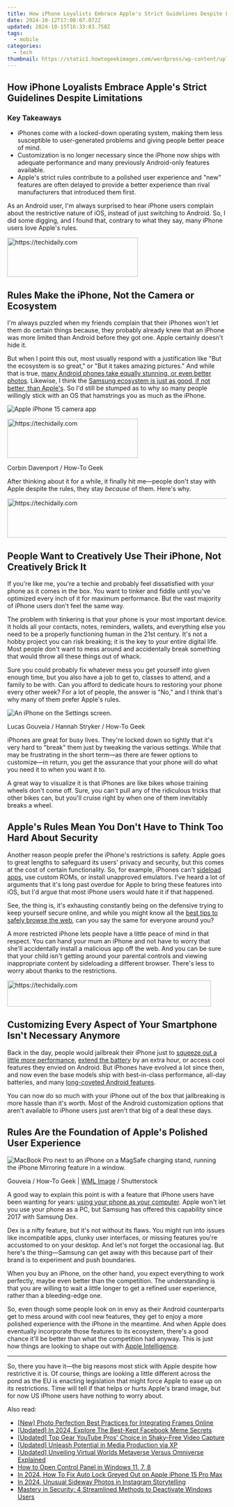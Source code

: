 ```yaml
---
title: How iPhone Loyalists Embrace Apple's Strict Guidelines Despite Limitations
date: 2024-10-12T17:00:07.072Z
updated: 2024-10-15T16:33:03.758Z
tags:
  - mobile
categories:
  - tech
thumbnail: https://static1.howtogeekimages.com/wordpress/wp-content/uploads/2024/07/iphone-15-and-apple-s-logo.jpg
---
```


## How iPhone Loyalists Embrace Apple's Strict Guidelines Despite Limitations

### Key Takeaways

* iPhones come with a locked-down operating system, making them less susceptible to user-generated problems and giving people better peace of mind.
* Customization is no longer necessary since the iPhone now ships with adequate performance and many previously Android-only features available.
* Apple's strict rules contribute to a polished user experience and "new" features are often delayed to provide a better experience than rival manufacturers that introduced them first.

 As an Android user, I'm always surprised to hear iPhone users complain about the restrictive nature of iOS, instead of just switching to Android. So, I did some digging, and I found that, contrary to what they say, many iPhone users love Apple's rules.

<!-- affiliate ads begin -->
<a href="https://malaysia-healthcare-travel-council.pxf.io/c/5597632/1557746/17382" target="_top" id="1557746">
  <img src="//a.impactradius-go.com/display-ad/17382-1557746" border="0" alt="https://techidaily.com" width="300" height="90"/>
</a>
<img height="0" width="0" src="https://malaysia-healthcare-travel-council.pxf.io/i/5597632/1557746/17382" style="position:absolute;visibility:hidden;" border="0" />
<!-- affiliate ads end -->

##  Rules Make the iPhone, Not the Camera or Ecosystem

 I'm always puzzled when my friends complain that their iPhones won't let them do certain things because, they probably already knew that an iPhone was more limited than Android before they got one. Apple certainly doesn't hide it.

 But when I point this out, most usually respond with a justification like "But the ecosystem is so great," or "But it takes amazing pictures." And while that is true, [many Android phones take equally stunning, or even better photos](https://blog-min.techidaily.com/how-to-restore-deleted-infinix-hot-30-5g-pictures-an-easy-method-explained-by-fonelab-android-recover-pictures/). Likewise, I think the [Samsung ecosystem is just as good, if not better, than Apple's](https://review-topics.techidaily.com/in-2024-does-life360-notify-when-you-log-out-on-samsung-galaxy-a15-4g-drfone-by-drfone-virtual-android/). So I'd still be stumped as to why so many people willingly stick with an OS that hamstrings you as much as the iPhone.

![Apple iPhone 15 camera app](https://static1.howtogeekimages.com/wordpress/wp-content/uploads/2023/10/apple-iphone-15-07.jpg) 

<!-- affiliate ads begin -->
<a href="https://laganoo.pxf.io/c/5597632/1484940/16446" target="_top" id="1484940">
  <img src="//a.impactradius-go.com/display-ad/16446-1484940" border="0" alt="https://techidaily.com" width="300" height="90"/>
</a>
<img height="0" width="0" src="https://laganoo.pxf.io/i/5597632/1484940/16446" style="position:absolute;visibility:hidden;" border="0" />
<!-- affiliate ads end -->

Corbin Davenport / How-To Geek

 After thinking about it for a while, it finally hit me—people don't stay with Apple despite the rules, they stay _because_ of them. Here's why.

<!-- affiliate ads begin -->
<a href="https://appsumo.8odi.net/c/5597632/2123731/7443" target="_top" id="2123731">
  <img src="//a.impactradius-go.com/display-ad/7443-2123731" border="0" alt="https://techidaily.com" width="728" height="90"/>
</a>
<img height="0" width="0" src="https://appsumo.8odi.net/i/5597632/2123731/7443" style="position:absolute;visibility:hidden;" border="0" />
<!-- affiliate ads end -->

##  People Want to Creatively Use Their iPhone, Not Creatively Brick It

 If you're like me, you're a techie and probably feel dissatisfied with your phone as it comes in the box. You want to tinker and fiddle until you've optimized every inch of it for maximum performance. But the vast majority of iPhone users don't feel the same way.

 The problem with tinkering is that your phone is your most important device. It holds all your contacts, notes, reminders, wallets, and everything else you need to be a properly functioning human in the 21st century. It's not a hobby project you can risk breaking; it is the key to your entire digital life. Most people don't want to mess around and accidentally break something that would throw all these things out of whack.

 Sure you could probably fix whatever mess you get yourself into given enough time, but you also have a job to get to, classes to attend, and a family to be with. Can you afford to dedicate hours to restoring your phone every other week? For a lot of people, the answer is "No," and I think that's why many of them prefer Apple's rules.

![An iPhone on the Settings screen.](https://static1.howtogeekimages.com/wordpress/wp-content/uploads/2024/06/i-ve-made-these-changes-to-my-iphone-settings-to-make-my-life-easier.jpg) 

Lucas Gouveia / Hannah Stryker / How-To Geek

 iPhones are great for busy lives. They're locked down so tightly that it's very hard to "break" them just by tweaking the various settings. While that may be frustrating in the short term—as there are fewer options to customize—in return, you get the assurance that your phone will do what you need it to when you want it to.

 A great way to visualize it is that iPhones are like bikes whose training wheels don't come off. Sure, you can't pull any of the ridiculous tricks that other bikes can, but you'll cruise right by when one of them inevitably breaks a wheel.

##  Apple's Rules Mean You Don't Have to Think Too Hard About Security

 Another reason people prefer the iPhone's restrictions is safety. Apple goes to great lengths to safeguard its users' privacy and security, but this comes at the cost of certain functionality. So, for example, iPhones can't [sideload apps](https://tech-haven.techidaily.com/navigating-nuance-the-human-advantage-over-bots/), use custom ROMs, or install unapproved emulators. I've heard a lot of arguments that it's long past overdue for Apple to bring these features into iOS, but I'd argue that most iPhone users would hate it if that happened.

 See, the thing is, it's exhausting constantly being on the defensive trying to keep yourself secure online, and while you might know all the [best tips to safely browse the web](https://fix-guide.techidaily.com/how-to-restore-a-bricked-oppo-find-n3-flip-back-to-operation-drfone-by-drfone-fix-android-problems-fix-android-problems/), can you say the same for everyone around you?

 A more restricted iPhone lets people have a little peace of mind in that respect. You can hand your mum an iPhone and not have to worry that she'll accidentally install a malicious app off the web. And you can be sure that your child isn't getting around your parental controls and viewing inappropriate content by sideloading a different browser. There's less to worry about thanks to the restrictions.

<!-- affiliate ads begin -->
<a href="https://25home.pxf.io/c/5597632/2148648/16836" target="_top" id="2148648">
  <img src="//a.impactradius-go.com/display-ad/16836-2148648" border="0" alt="https://techidaily.com" width="468" height="60"/>
</a>
<img height="0" width="0" src="https://25home.pxf.io/i/5597632/2148648/16836" style="position:absolute;visibility:hidden;" border="0" />
<!-- affiliate ads end -->

##  Customizing Every Aspect of Your Smartphone Isn't Necessary Anymore

 Back in the day, people would jailbreak their iPhone just to [squeeze out a little more performance](https://vp-tips.techidaily.com/2024-approved-syncing-scores-youtube-musics-role-in-multimedia-content/), [extend the battery](https://android-unlock.techidaily.com/how-to-reset-a-locked-oppo-f25-pro-5g-phone-by-drfone-android/) by an extra hour, or access cool features they envied on Android. But iPhones have evolved a lot since then, and now even the base models ship with best-in-class performance, all-day batteries, and many [long-coveted Android features](https://article-helps.techidaily.com/navigating-the-complexities-of-macos-srt-changes-for-2024/).

 You can now do so much with your iPhone out of the box that jailbreaking is more hassle than it's worth. Most of the Android customization options that aren't available to iPhone users just aren't that big of a deal these days.

##  Rules Are the Foundation of Apple's Polished User Experience

![MacBook Pro next to an iPhone on a MagSafe charging stand, running the iPhone  Mirroring feature in a window.](https://static1.howtogeekimages.com/wordpress/wp-content/uploads/2024/06/apple-macos-sequoia-iphone-mirroring-macbook-featured.jpg) 

Gouveia / How-To Geek | [WML Image](https://www.shutterstock.com/en/image-photo/new-york-usa-november-1-2021-2068476566) / Shutterstock

 A good way to explain this point is with a feature that iPhone users have been wanting for years: [using your phone as your computer](https://location-social.techidaily.com/simple-and-effective-ways-to-change-your-country-on-youtube-app-of-your-honor-90-gt-drfone-by-drfone-virtual-android/). Apple won't let you use your phone as a PC, but Samsung has offered this capability since 2017 with Samsung Dex.

 Dex is a nifty feature, but it's not without its flaws. You might run into issues like incompatible apps, clunky user interfaces, or missing features you're accustomed to on your desktop. And let's not forget the occasional lag. But here's the thing—Samsung can get away with this because part of their brand is to experiment and push boundaries.

 When you buy an iPhone, on the other hand, you expect everything to work perfectly, maybe even better than the competition. The understanding is that you are willing to wait a little longer to get a refined user experience, rather than a bleeding-edge one.

 So, even though some people look on in envy as their Android counterparts get to mess around with cool new features, they get to enjoy a more polished experience with the iPhone in the meantime. And when Apple does eventually incorporate those features to its ecosystem, there's a good chance it'll be better than what the competition had anyway. This is just how things are looking to shape out with [Apple Intelligence](https://youtube-videos.techidaily.com/investing-successfully-with-a-makeup-channel/).

---

 So, there you have it—the big reasons most stick with Apple despite how restrictive it is. Of course, things are looking a little different across the pond as the EU is enacting legislation that might force Apple to ease up on its restrictions. Time will tell if that helps or hurts Apple's brand image, but for now US iPhone users have nothing to worry about.

<ins class="adsbygoogle"
     style="display:block"
     data-ad-format="autorelaxed"
     data-ad-client="ca-pub-7571918770474297"
     data-ad-slot="1223367746"></ins>

<ins class="adsbygoogle"
     style="display:block"
     data-ad-client="ca-pub-7571918770474297"
     data-ad-slot="8358498916"
     data-ad-format="auto"
     data-full-width-responsive="true"></ins>

<span class="atpl-alsoreadstyle">Also read:</span>
<div><ul>
<li><a href="https://extra-approaches.techidaily.com/new-photo-perfection-best-practices-for-integrating-frames-online/"><u>[New] Photo Perfection Best Practices for Integrating Frames Online</u></a></li>
<li><a href="https://facebook-clips.techidaily.com/updated-in-2024-explore-the-best-kept-facebook-meme-secrets/"><u>[Updated] In 2024, Explore The Best-Kept Facebook Meme Secrets</u></a></li>
<li><a href="https://some-skills.techidaily.com/updated-top-gear-youtube-pros-choice-in-shaky-free-video-capture/"><u>[Updated] Top Gear YouTube Pros' Choice in Shaky-Free Video Capture</u></a></li>
<li><a href="https://some-skills.techidaily.com/updated-unleash-potential-in-media-production-via-xp/"><u>[Updated] Unleash Potential in Media Production via XP</u></a></li>
<li><a href="https://some-skills.techidaily.com/updated-unveiling-virtual-worlds-metaverse-versus-omniverse-explained/"><u>[Updated] Unveiling Virtual Worlds Metaverse Versus Omniverse Explained</u></a></li>
<li><a href="https://some-guidance.techidaily.com/how-to-open-control-panel-in-windows-11-7-8/"><u>How to Open Control Panel in Windows 11, 7, 8</u></a></li>
<li><a href="https://ios-unlock.techidaily.com/in-2024-how-to-fix-auto-lock-greyed-out-on-apple-iphone-15-pro-max-by-drfone-ios/"><u>In 2024, How To Fix Auto Lock Greyed Out on Apple iPhone 15 Pro Max</u></a></li>
<li><a href="https://some-skills.techidaily.com/in-2024-unusual-sideway-photos-in-instagram-storytelling/"><u>In 2024, Unusual Sideway Photos in Instagram Storytelling</u></a></li>
<li><a href="https://win11-tips.techidaily.com/mastery-in-security-4-streamlined-methods-to-deactivate-windows-users/"><u>Mastery in Security: 4 Streamlined Methods to Deactivate Windows Users</u></a></li>
</ul></div>

